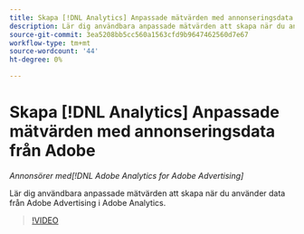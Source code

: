 ```yaml
---
title: Skapa [!DNL Analytics] Anpassade mätvärden med annonseringsdata från Adobe
description: Lär dig användbara anpassade mätvärden att skapa när du använder data från Adobe Advertising i Adobe Analytics.
source-git-commit: 3ea5208bb5cc560a1563cfd9b9647462560d7e67
workflow-type: tm+mt
source-wordcount: '44'
ht-degree: 0%

---
```


# Skapa [!DNL Analytics] Anpassade mätvärden med annonseringsdata från Adobe

*Annonsörer med[!DNL Adobe Analytics for Adobe Advertising]*

Lär dig användbara anpassade mätvärden att skapa när du använder data från Adobe Advertising i Adobe Analytics.

>[!VIDEO](https://video.tv.adobe.com/v/33919)
